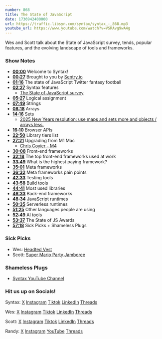 ```yaml
---
number: 868
title: The State of JavaScript
date: 1736942400000
url: https://traffic.libsyn.com/syntax/syntax_-_868.mp3
youtube_url: https://www.youtube.com/watch?v=VSRAvg9wA4g
---
```


Wes and Scott talk about the State of JavaScript survey, tends, popular features, and the evolving landscape of tools and frameworks. 

### Show Notes

* **[00:00](#t=00:00)** Welcome to Syntax!
* **[00:27](#t=00:27)** Brought to you by [Sentry.io](https://sentry.io)
* **[01:16](#t=01:16)** The state of JavaScript Twitter fantasy football
* **[02:27](#t=02:27)** Syntax features
  * [The State of JavaScript survey](https://2024.stateofjs.com/en-US/)
* **[05:27](#t=05:27)** Logical assignment
* **[07:49](#t=07:49)** Strings
* **[08:18](#t=08:18)** Arrays
* **[14:16](#t=14:16)** Sets
  * [2025 New Years resolution: use maps and sets more and objects / arrays less.](https://www.youtube.com/post/UgkxrFcXWyrqgGuSj2wIcgBssSxjbQypz7fu)
* **[16:10](#t=16:10)** Browser APIs
* **[22:50](#t=22:50)** Library tiers list
* **[27:21](#t=27:21)** Upgrading from M1 Mac
  * [Chris Coyier - M4](https://chriscoyier.net/2025/01/06/m4/)
* **[30:08](#t=30:08)** Front-end frameworks
* **[32:18](#t=32:18)** The top front-end frameworks used at work
* **[33:49](#t=33:49)** What is the highest paying framework?
* **[35:01](#t=35:01)** Meta frameworks
* **[36:32](#t=36:32)** Meta frameworks pain points
* **[42:33](#t=42:33)** Testing tools
* **[43:58](#t=43:58)** Build tools
* **[44:41](#t=44:41)** Most used libraries
* **[46:33](#t=46:33)** Back-end frameworks
* **[48:34](#t=48:34)** JavaScript runtimes
* **[50:35](#t=50:35)** Serverless runtimes
* **[51:25](#t=51:25)** Other languages people are using
* **[52:49](#t=52:49)** AI tools
* **[53:37](#t=53:37)** The State of JS Awards
* **[57:18](#t=57:18)** Sick Picks + Shameless Plugs

### Sick Picks

- Wes: [Headted Vest](https://amzn.to/4gZ9dEh)
- Scott: [Super Mario Party Jamboree](https://amzn.to/407UVcV)

### Shameless Plugs

- [Syntax YouTube Channel](https://www.youtube.com/@syntaxfm)

### Hit us up on Socials!

Syntax: [X](https://twitter.com/syntaxfm) [Instagram](https://www.instagram.com/syntax_fm/) [Tiktok](https://www.tiktok.com/@syntaxfm) [LinkedIn](https://www.linkedin.com/company/96077407/admin/feed/posts/) [Threads](https://www.threads.net/@syntax_fm)

Wes: [X](https://twitter.com/wesbos) [Instagram](https://www.instagram.com/wesbos/) [Tiktok](https://www.tiktok.com/@wesbos) [LinkedIn](https://www.linkedin.com/in/wesbos/) [Threads](https://www.threads.net/@wesbos)

Scott: [X](https://twitter.com/stolinski) [Instagram](https://www.instagram.com/stolinski/) [Tiktok](https://www.tiktok.com/@stolinski) [LinkedIn](https://www.linkedin.com/in/stolinski/) [Threads](https://www.threads.net/@stolinski)

Randy: [X](https://twitter.com/randyrektor) [Instagram](https://www.instagram.com/randyrektor/) [YouTube](https://www.youtube.com/@randyrektor) [Threads](https://www.threads.net/@randyrektor)